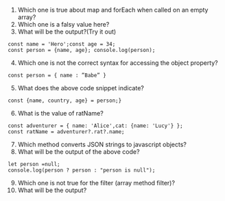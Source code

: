 1. Which one is true about map and forEach when called on an empty array?
2. Which one is a falsy value here?
3. What will be the output?(Try it out)
```
const name = 'Hero';const age = 34;
const person = {name, age}; console.log(person);
```
4. Which one is not the correct syntax for accessing the object property?  
```
const person = { name : ”Babe” }
```
5. What does the above code snippet indicate?
```
const {name, country, age} = person;}
```
6. What is the value of ratName?
```
const adventurer = { name: 'Alice',cat: {name: 'Lucy'} };
const ratName = adventurer?.rat?.name;
```
7. Which method converts JSON strings to javascript objects?
8. What will be the output of the above code?
```
let person =null;
console.log(person ? person : "person is null");
```
9. Which one is not true for the filter (array method filter)?
10. What will be the output?
